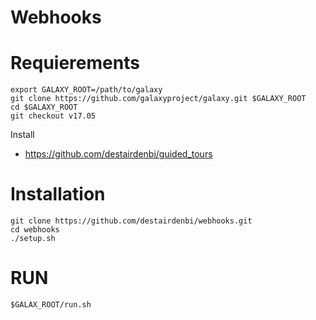 Webhooks
========
# Requierements
```
export GALAXY_ROOT=/path/to/galaxy
git clone https://github.com/galaxyproject/galaxy.git $GALAXY_ROOT
cd $GALAXY_ROOT
git checkout v17.05
```
Install
 * https://github.com/destairdenbi/guided_tours

# Installation
```
git clone https://github.com/destairdenbi/webhooks.git
cd webhooks
./setup.sh
```

# RUN
```
$GALAX_ROOT/run.sh
```
